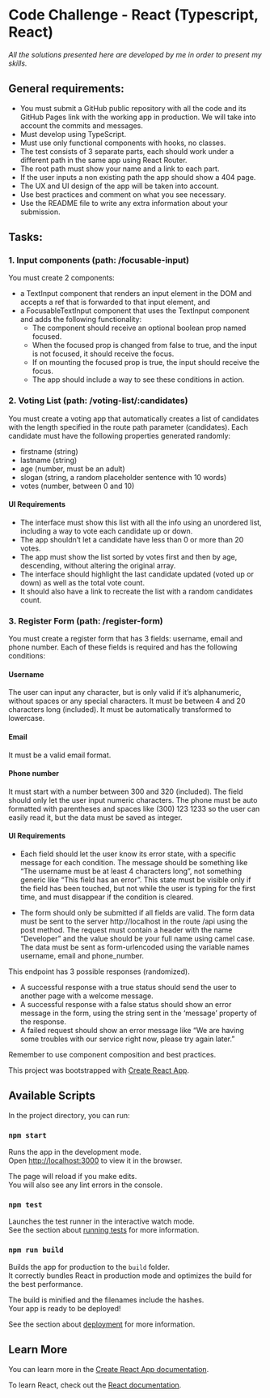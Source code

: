 # Code Challenge - React (Typescript, React)

*All the solutions presented here are developed by me in order to present my skills.*

## General requirements:

* You must submit a GitHub public repository with all the code and its GitHub Pages link with the working app in production. We will take into account the commits and messages.
* Must develop using TypeScript.
* Must use only functional components with hooks, no classes.
* The test consists of 3 separate parts, each should work under a different path in the same app using React Router.
* The root path must show your name and a link to each part.
* If the user inputs a non existing path the app should show a 404 page.
* The UX and UI design of the app will be taken into account.
* Use best practices and comment on what you see necessary. 
* Use the README file to write any extra information about your submission.

## Tasks: 

### 1. Input components (path: /focusable-input)

You must create 2 components: 
* a TextInput component that renders an input element in the DOM and accepts a ref that is forwarded to that input element, and 
* a FocusableTextInput component that uses the TextInput component and adds the following functionality:
    * The component should receive an optional boolean prop named focused.
    * When the focused prop is changed from false to true, and the input is not focused, it should receive the focus.
    * If on mounting the focused prop is true, the input should receive the focus.
    * The app should include a way to see these conditions in action.

### 2. Voting List (path: /voting-list/:candidates)
You must create a voting app that automatically creates a list of candidates with the length specified in the route path parameter (candidates). Each candidate must have the following properties generated randomly:
* firstname (string)
* lastname (string)
* age (number, must be an adult)
* slogan (string, a random placeholder sentence with 10 words)
* votes (number, between 0 and 10)

#### UI Requirements
* The interface must show this list with all the info using an unordered list, including a way to vote each candidate up or down. 
* The app shouldn’t let a candidate have less than 0 or more than 20 votes.
* The app must show the list sorted by votes first and then by age, descending, without altering the original array. 
* The interface should highlight the last candidate updated (voted up or down) as well as the total vote count. 
* It should also have a link to recreate the list with a random candidates count.

### 3. Register Form (path: /register-form)
You must create a register form that has 3 fields: username, email and phone number. Each of these fields is required and has the following conditions:
#### Username 
The user can input any character, but is only valid if it’s alphanumeric, without spaces or any special characters. It must be between 4 and 20 characters long (included). It must be automatically transformed to lowercase.
#### Email
It must be a valid email format.
#### Phone number
It must start with a number between 300 and 320 (included). The field should only let the user input numeric characters. The phone must be auto formatted with parentheses and spaces like (300) 123 1233 so the user can easily read it, but the data must be saved as integer.

#### UI Requirements
* Each field should let the user know its error state, with a specific message for each condition. The message should be something like “The username must be at least 4 characters long”, not something generic like “This field has an error”. This state must be visible only if the field has been touched, but not while the user is typing for the first time, and must disappear if the condition is cleared.

* The form should only be submitted if all fields are valid. The form data must be sent to the server http://localhost in the route /api using the post method. The request must contain a header with the name “Developer” and the value should be your full name using camel case. The data must be sent as form-urlencoded using the variable names username, email and phone_number.

This endpoint has 3 possible responses (randomized).
* A successful response with a true status should send the user to another page with a welcome message.
* A successful response with a false status should show an error message in the form, using the string sent in the ‘message’ property of the response.
* A failed request should show an error message like “We are having some troubles with our service right now, please try again later.”

Remember to use component composition and best practices.

This project was bootstrapped with [Create React App](https://github.com/facebook/create-react-app).

## Available Scripts

In the project directory, you can run:

### `npm start`

Runs the app in the development mode.<br />
Open [http://localhost:3000](http://localhost:3000) to view it in the browser.

The page will reload if you make edits.<br />
You will also see any lint errors in the console.

### `npm test`

Launches the test runner in the interactive watch mode.<br />
See the section about [running tests](https://facebook.github.io/create-react-app/docs/running-tests) for more information.

### `npm run build`

Builds the app for production to the `build` folder.<br />
It correctly bundles React in production mode and optimizes the build for the best performance.

The build is minified and the filenames include the hashes.<br />
Your app is ready to be deployed!

See the section about [deployment](https://facebook.github.io/create-react-app/docs/deployment) for more information.

## Learn More

You can learn more in the [Create React App documentation](https://facebook.github.io/create-react-app/docs/getting-started).

To learn React, check out the [React documentation](https://reactjs.org/).
